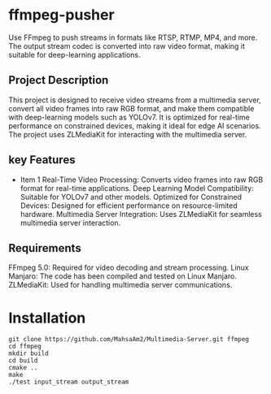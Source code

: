 # ffmpeg-pusher
Use FFmpeg to push streams in formats like RTSP, RTMP, MP4, and more. The output stream codec is converted into raw video format, making it suitable for deep-learning applications.
## Project Description
This project is designed to receive video streams from a multimedia server, convert all video frames into raw RGB format, and make them compatible with deep-learning models such as YOLOv7. It is optimized for real-time performance on constrained devices, making it ideal for edge AI scenarios. The project uses ZLMediaKit for interacting with the multimedia server.
## key Features
* Item 1 Real-Time Video Processing: Converts video frames into raw RGB format for real-time applications.
Deep Learning Model Compatibility: Suitable for YOLOv7 and other models.
Optimized for Constrained Devices: Designed for efficient performance on resource-limited hardware.
Multimedia Server Integration: Uses ZLMediaKit for seamless multimedia server interaction.
## Requirements
FFmpeg 5.0: Required for video decoding and stream processing.
Linux Manjaro: The code has been compiled and tested on Linux Manjaro.
ZLMediaKit: Used for handling multimedia server communications.
# Installation
`git clone https://github.com/MahsaAm2/Multimedia-Server.git ffmpeg`<br/>
`cd ffmpeg`<br/>
`mkdir build`<br/>
`cd build`<br/>
`cmake ..`<br/>
`make`<br/>
`./test input_stream output_stream`<br/>
